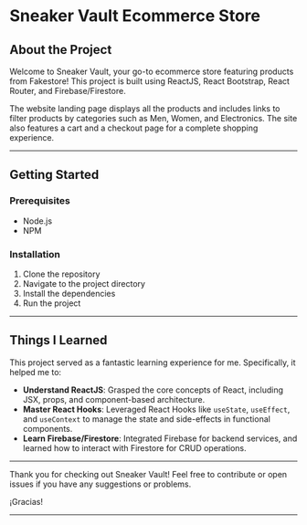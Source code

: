 # Sneaker Vault Ecommerce Store

## About the Project

Welcome to Sneaker Vault, your go-to ecommerce store featuring products from Fakestore! This project is built using ReactJS, React Bootstrap, React Router, and Firebase/Firestore.

The website landing page displays all the products and includes links to filter products by categories such as Men, Women, and Electronics. The site also features a cart and a checkout page for a complete shopping experience.

---

## Getting Started

### Prerequisites

- Node.js
- NPM

### Installation

1. Clone the repository
2. Navigate to the project directory
3. Install the dependencies
4. Run the project

---

## Things I Learned

This project served as a fantastic learning experience for me. Specifically, it helped me to:

- **Understand ReactJS**: Grasped the core concepts of React, including JSX, props, and component-based architecture.
- **Master React Hooks**: Leveraged React Hooks like `useState`, `useEffect`, and `useContext` to manage the state and side-effects in functional components.
- **Learn Firebase/Firestore**: Integrated Firebase for backend services, and learned how to interact with Firestore for CRUD operations.

---

Thank you for checking out Sneaker Vault! Feel free to contribute or open issues if you have any suggestions or problems.

¡Gracias!

---

